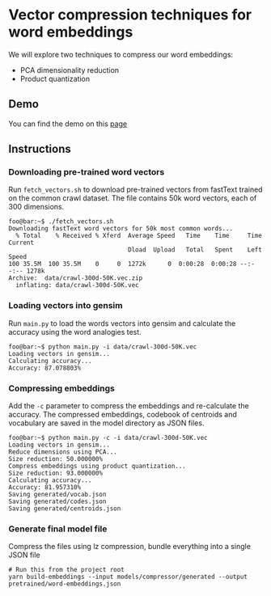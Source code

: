 # Vector compression techniques for word embeddings

We will explore two techniques to compress our word embeddings:
- PCA dimensionality reduction
- Product quantization

## Demo
You can find the demo on this [page](https://mb-14.github.io/embeddings.js/models/compressor/demo)

## Instructions
### Downloading pre-trained word vectors
Run `fetch_vectors.sh` to download pre-trained vectors from fastText trained on the common crawl dataset. The file contains 50k word vectors, each of 300 dimensions.
```console
foo@bar:~$ ./fetch_vectors.sh
Downloading fastText word vectors for 50k most common words...
  % Total    % Received % Xferd  Average Speed   Time    Time     Time  Current
                                 Dload  Upload   Total   Spent    Left  Speed
100 35.5M  100 35.5M    0     0  1272k      0  0:00:28  0:00:28 --:--:-- 1278k
Archive:  data/crawl-300d-50K.vec.zip
  inflating: data/crawl-300d-50K.vec

```
### Loading vectors into gensim
Run `main.py` to load the words vectors into gensim and calculate the accuracy using the word analogies test.
```console
foo@bar:~$ python main.py -i data/crawl-300d-50K.vec
Loading vectors in gensim...
Calculating accuracy...
Accuracy: 87.078803%
``` 

### Compressing embeddings
Add the `-c` parameter to compress the embeddings and re-calculate the accuracy. The compressed embeddings, codebook of centroids and vocabulary are saved in the model directory as JSON files.

```console
foo@bar:~$ python main.py -c -i data/crawl-300d-50K.vec
Loading vectors in gensim...
Reduce dimensions using PCA...
Size reduction: 50.000000%
Compress embeddings using product quantization...
Size reduction: 93.000000%
Calculating accuracy...
Accuracy: 81.957310%
Saving generated/vocab.json
Saving generated/codes.json
Saving generated/centroids.json
```

### Generate final model file
Compress the files using lz compression, bundle everything into a single JSON file
```console
# Run this from the project root
yarn build-embeddings --input models/compressor/generated --output pretrained/word-embeddings.json
```
